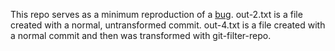This repo serves as a minimum reproduction of a [bug](). out-2.txt is a file created with a normal, untransformed commit. out-4.txt is a file created with a normal commit and then was transformed with git-filter-repo.
